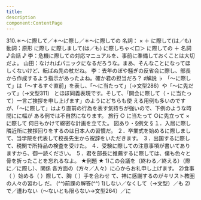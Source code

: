 ```yaml
---
title:
description
component:ContentPage
---
```



310.＊～に際して／＊～に際し／＊～に際しての
名詞： × ＋ に際して(は／も)
動詞：原形 に際し に際しまして(は／も)
に際しちゃ＜口＞ に際しての ＋ 名詞
♪会話 ♪
李：危機に際しての対応マニュアルを、事前に準備しておくことは大切だよ。
山田：なければパニックになるだろうな。まあ、そんなことになってほしくないけど、転ばぬ先の杖だね。
李：去年のぼや騒ぎの反省会に際し、部長から作成するよう指示があったよね。確か君の担当だろ？
♯解説 ♭
「～に際して」は「～するすぐ直前」を表し、「～に当たって」（→文型286）や「～に先だって」（→文型311）
とほぼ同義表現です。そして、「開会に際して（・に当たって）一言ご挨拶を申し上げます」のようにどちらも使 える用例も多いのですが、「～に際して」はより直前の行為を表す気持ちが強いので、下例のような時間にに幅が ある例では不自然になります。
旅行 ○ に当たって
○に先立って
× に際して 何日もかけて綿密な計画を立てた。
図あり ･
§例文 §
１．入居に際し隣近所に挨拶回りをするのは日本人の習慣だ。
２．卒業式を始めるに際しまして、当学院を代表して校長先生から祝辞をいただきます。
３．出国するに際して、税関で所持品の検査を受けた。
４．受験に際しての注意事項が書いてありますから、御一読ください。
５．君を部長に推薦するに際しては、僕も色々と骨を折ったことを忘れるなよ。
★例題 ★
1)この会議を（終わる／終える）（際に／に際し）、関係 各方面の（方々／人々）に心からお礼申し上げます。
2)食事（ ）始める（ ）際して、胸（ ）手を合わせ て、神に感謝するのがキリスト教圏の人々の習わし
だ。
(^^)前課の解答(^^)
1)しない／なくして（→文型）／も
2)で／遭わない（～ないとも限らない→文型264）／に
